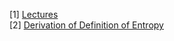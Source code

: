 [1] <a href="https://d396qusza40orc.cloudfront.net/compneuro/supplementary/Week%204%20Lecture%20Notes.pdf">Lectures</a><br>
[2] <a href="https://d396qusza40orc.cloudfront.net/compneuro/supplementary/entropyderivation.pdf">Derivation of Definition of Entropy</a>
